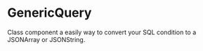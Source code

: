 # GenericQuery

Class component a easily way to convert your SQL condition to a JSONArray or JSONString.

